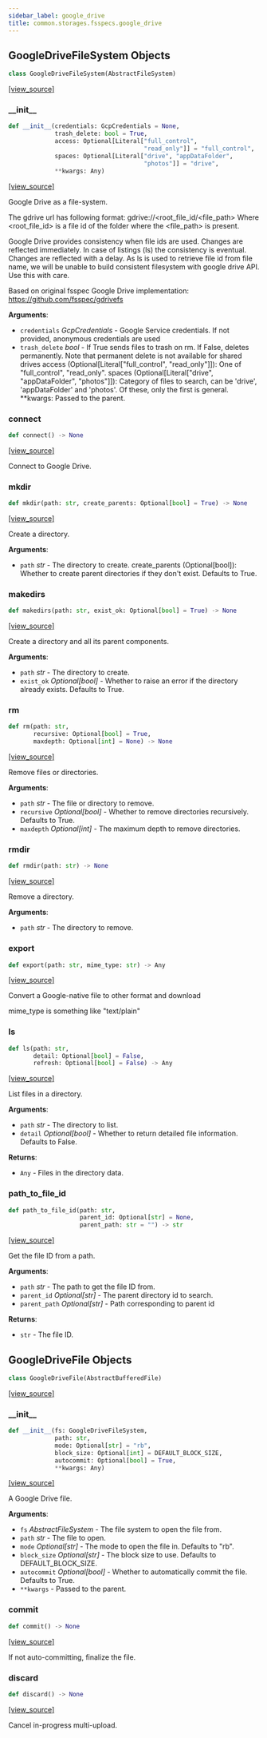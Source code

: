```yaml
---
sidebar_label: google_drive
title: common.storages.fsspecs.google_drive
---
```


## GoogleDriveFileSystem Objects

```python
class GoogleDriveFileSystem(AbstractFileSystem)
```

[[view_source]](https://github.com/dlt-hub/dlt/blob/f0690715274590fc4cacf1165e3661aaa7af1c15/dlt/common/storages/fsspecs/google_drive.py#L50)

### \_\_init\_\_

```python
def __init__(credentials: GcpCredentials = None,
             trash_delete: bool = True,
             access: Optional[Literal["full_control",
                                      "read_only"]] = "full_control",
             spaces: Optional[Literal["drive", "appDataFolder",
                                      "photos"]] = "drive",
             **kwargs: Any)
```

[[view_source]](https://github.com/dlt-hub/dlt/blob/f0690715274590fc4cacf1165e3661aaa7af1c15/dlt/common/storages/fsspecs/google_drive.py#L54)

Google Drive as a file-system.

The gdrive url has following format: gdrive://<root_file_id/<file_path>
Where <root_file_id> is a file id of the folder where the <file_path> is present.

Google Drive provides consistency when file ids are used. Changes are reflected immediately.
In case of listings (ls) the consistency is eventual. Changes are reflected with a delay.
As ls is used to retrieve file id from file name, we will be unable to build consistent filesystem
with google drive API. Use this with care.

Based on original fsspec Google Drive implementation: https://github.com/fsspec/gdrivefs

**Arguments**:

- `credentials` _GcpCredentials_ - Google Service credentials. If not provided, anonymous credentials
  are used
- `trash_delete` _bool_ - If True sends files to trash on rm. If False, deletes permanently.
  Note that permanent delete is not available for shared drives
  access (Optional[Literal["full_control", "read_only"]]):
  One of "full_control", "read_only".
  spaces (Optional[Literal["drive", "appDataFolder", "photos"]]):
  Category of files to search, can be 'drive', 'appDataFolder' and 'photos'.
  Of these, only the first is general.
  **kwargs:
  Passed to the parent.

### connect

```python
def connect() -> None
```

[[view_source]](https://github.com/dlt-hub/dlt/blob/f0690715274590fc4cacf1165e3661aaa7af1c15/dlt/common/storages/fsspecs/google_drive.py#L95)

Connect to Google Drive.

### mkdir

```python
def mkdir(path: str, create_parents: Optional[bool] = True) -> None
```

[[view_source]](https://github.com/dlt-hub/dlt/blob/f0690715274590fc4cacf1165e3661aaa7af1c15/dlt/common/storages/fsspecs/google_drive.py#L108)

Create a directory.

**Arguments**:

- `path` _str_ - The directory to create.
  create_parents (Optional[bool]):
  Whether to create parent directories if they don't exist.
  Defaults to True.

### makedirs

```python
def makedirs(path: str, exist_ok: Optional[bool] = True) -> None
```

[[view_source]](https://github.com/dlt-hub/dlt/blob/f0690715274590fc4cacf1165e3661aaa7af1c15/dlt/common/storages/fsspecs/google_drive.py#L136)

Create a directory and all its parent components.

**Arguments**:

- `path` _str_ - The directory to create.
- `exist_ok` _Optional[bool]_ - Whether to raise an error if the directory already exists.
  Defaults to True.

### rm

```python
def rm(path: str,
       recursive: Optional[bool] = True,
       maxdepth: Optional[int] = None) -> None
```

[[view_source]](https://github.com/dlt-hub/dlt/blob/f0690715274590fc4cacf1165e3661aaa7af1c15/dlt/common/storages/fsspecs/google_drive.py#L175)

Remove files or directories.

**Arguments**:

- `path` _str_ - The file or directory to remove.
- `recursive` _Optional[bool]_ - Whether to remove directories recursively.
  Defaults to True.
- `maxdepth` _Optional[int]_ - The maximum depth to remove directories.

### rmdir

```python
def rmdir(path: str) -> None
```

[[view_source]](https://github.com/dlt-hub/dlt/blob/f0690715274590fc4cacf1165e3661aaa7af1c15/dlt/common/storages/fsspecs/google_drive.py#L208)

Remove a directory.

**Arguments**:

- `path` _str_ - The directory to remove.

### export

```python
def export(path: str, mime_type: str) -> Any
```

[[view_source]](https://github.com/dlt-hub/dlt/blob/f0690715274590fc4cacf1165e3661aaa7af1c15/dlt/common/storages/fsspecs/google_drive.py#L230)

Convert a Google-native file to other format and download

mime_type is something like "text/plain"

### ls

```python
def ls(path: str,
       detail: Optional[bool] = False,
       refresh: Optional[bool] = False) -> Any
```

[[view_source]](https://github.com/dlt-hub/dlt/blob/f0690715274590fc4cacf1165e3661aaa7af1c15/dlt/common/storages/fsspecs/google_drive.py#L240)

List files in a directory.

**Arguments**:

- `path` _str_ - The directory to list.
- `detail` _Optional[bool]_ - Whether to return detailed file information.
  Defaults to False.
  

**Returns**:

- `Any` - Files in the directory data.

### path\_to\_file\_id

```python
def path_to_file_id(path: str,
                    parent_id: Optional[str] = None,
                    parent_path: str = "") -> str
```

[[view_source]](https://github.com/dlt-hub/dlt/blob/f0690715274590fc4cacf1165e3661aaa7af1c15/dlt/common/storages/fsspecs/google_drive.py#L302)

Get the file ID from a path.

**Arguments**:

- `path` _str_ - The path to get the file ID from.
- `parent_id` _Optional[str]_ - The parent directory id to search.
- `parent_path` _Optional[str]_ - Path corresponding to parent id
  

**Returns**:

- `str` - The file ID.

## GoogleDriveFile Objects

```python
class GoogleDriveFile(AbstractBufferedFile)
```

[[view_source]](https://github.com/dlt-hub/dlt/blob/f0690715274590fc4cacf1165e3661aaa7af1c15/dlt/common/storages/fsspecs/google_drive.py#L403)

### \_\_init\_\_

```python
def __init__(fs: GoogleDriveFileSystem,
             path: str,
             mode: Optional[str] = "rb",
             block_size: Optional[int] = DEFAULT_BLOCK_SIZE,
             autocommit: Optional[bool] = True,
             **kwargs: Any)
```

[[view_source]](https://github.com/dlt-hub/dlt/blob/f0690715274590fc4cacf1165e3661aaa7af1c15/dlt/common/storages/fsspecs/google_drive.py#L404)

A Google Drive file.

**Arguments**:

- `fs` _AbstractFileSystem_ - The file system to open the file from.
- `path` _str_ - The file to open.
- `mode` _Optional[str]_ - The mode to open the file in.
  Defaults to "rb".
- `block_size` _Optional[str]_ - The block size to use.
  Defaults to DEFAULT_BLOCK_SIZE.
- `autocommit` _Optional[bool]_ - Whether to automatically commit the file.
  Defaults to True.
- `**kwargs` - Passed to the parent.

### commit

```python
def commit() -> None
```

[[view_source]](https://github.com/dlt-hub/dlt/blob/f0690715274590fc4cacf1165e3661aaa7af1c15/dlt/common/storages/fsspecs/google_drive.py#L513)

If not auto-committing, finalize the file.

### discard

```python
def discard() -> None
```

[[view_source]](https://github.com/dlt-hub/dlt/blob/f0690715274590fc4cacf1165e3661aaa7af1c15/dlt/common/storages/fsspecs/google_drive.py#L544)

Cancel in-progress multi-upload.


